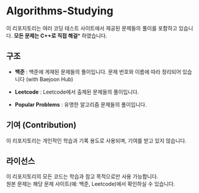 # Algorithms-Studying

이 리포지토리는 여러 코딩 테스트 사이트에서 제공된 문제들의 풀이를 포함하고 있습니다.
**모든 문제는 C++로 직접 해걸*** 하였습니다.

## 구조

- **백준**
  : 백준에 게재된 문제들의 풀이입니다. 문제 번호와 이름에 따라 정리되어 있습니다 (with Baejoon Hub)

- **Leetcode**
  : Leetcode에서 출제된 문제들의 풀이입니다.

- **Popular Problems**
  : 유명한 알고리즘 문제들의 풀이입니다.


## 기여 (Contribution)

이 리포지토리는 개인적인 학습과 기록 용도로 사용되며, 기여를 받고 있지 않습니다.

## 라이선스

이 리포지토리의 모든 코드는 학습과 참고 목적으로만 사용 가능합니다.<br>
원본 문제는 해당 문제 사이트(예: 백준, Leetcode)에서 확인하실 수 있습니다.
